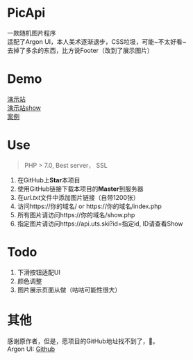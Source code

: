 # PicApi
一款随机图片程序
<br>
适配了Argon UI，本人美术逐渐退步，CSS垃圾，可能~不太好看~
<br>
去掉了多余的东西，比方说Footer（改到了展示图片）

# Demo
[演示站](https://api.uts.ski/)
<br>
[演示站show](https://api.uts.ski/show.php)
<br>
[案例](https://uts.ski/)

# Use

> PHP > 7.0, Best server， SSL

1. 在GitHub上**Star**本项目
2. 使用GitHub链接下载本项目的**Master**到服务器
3. 在*url.txt*文件中添加图片链接（自带1200张）
4. 访问https://你的域名/ or https://你的域名/index.php
5. 所有图片请访问https://你的域名/show.php
6. 指定图片请访问https://api.uts.ski?id=指定id, ID请查看Show

# Todo
1. 下滑按钮适配UI
2. 颜色调整
3. 图片展示页面从做（咕咕可能性很大）

# 其他
感谢原作者，但是，愿项目的GitHub地址找不到了，🐶。
<br>
Argon UI: [Github](https://github.com/creativetimofficial/argon-design-system)
